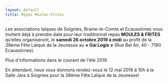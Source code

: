 ```yaml
---
layout: default
title: Repas Moules-Frites
---
```


Les associations laïques de Soignies, Braine-le-Comte et Ecaussinnes vous invitent déjà à prendre date pour leur traditionnel repas **MOULES & FRITES** qu’elles organiseront, le **samedi 26 octobre 2019 à midi** au profit de la 39ème Fête Laïque de la Jeunesse au **« Gai Logis »** (Rue Bel Air, 40 - 7190 Ecaussinnes).

Plus d'informations dans le courant de l'été 2019.

En attendant, nous vous donnons rendez-vous le 12 mai 2019 à 10h à la Salle Jara à Soignies pour la 38ème Fête Laïque de la Jeunesse!
